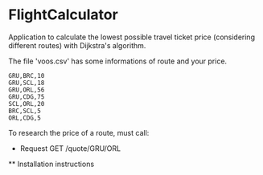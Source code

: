 # FlightCalculator

Application to calculate the lowest possible travel ticket price (considering different routes) with Dijkstra's algorithm.

The file 'voos.csv' has some informations of route and your price.

```
GRU,BRC,10
GRU,SCL,18
GRU,ORL,56
GRU,CDG,75
SCL,ORL,20
BRC,SCL,5
ORL,CDG,5
```

To research the price of a route, must call:

* Request
  GET /quote/GRU/ORL
  
** Installation instructions
